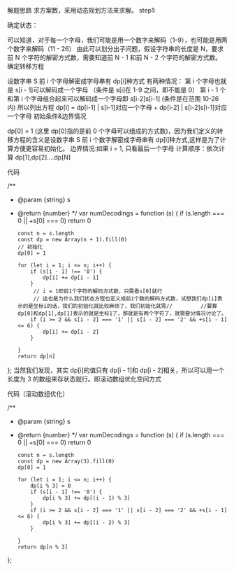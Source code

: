 解题思路
求方案数，采用动态规划方法来求解。
step1:

确定状态：

可以知道，对于每一个字母，我们可能是用一个数字来解码（1-9），也可能是用两个数字来解码（11 - 26）
由此可以划分出子问题，假设字符串的长度是 N，要求前 N 个字符的解密方式数，需要知道前 N - 1 和前 N - 2 个字符的解密方式数。
确定转移方程

设数字串 S 前 i 个字母解密成字母串有 dp[i]种方式
有两种情况：
第 i 个字母也就是 s[i - 1]可以解码成一个字母 （条件是 s[i]在 1-9 之间，即不能是 0）
第 i - 1 个和第 i 个字母组合起来可以解码成一个字母即 s[i-2]s[i-1] (条件是在范围 10-26 内)
所以列出方程 dp[i] = dp[i-1] | s[i-1]对应一个字母 + dp[i-2] | s[i-2]s[i-1]对应一个字母
初始条件&边界情况

dp[0] = 1 (这里 dp[0]指的是前 0 个字母可以组成的方式数)，因为我们定义的转移方程的含义是设数字串 S 前 i 个数字解密成字母串有 dp[i]种方式,这样是为了计算方便更容易初始化。
边界情况:如果 i = 1, 只看最后一个字母
计算顺序：依次计算 dp[1],dp[2]....dp[N]

代码

/\*\*

- @param {string} s
- @return {number}
  \*/
  var numDecodings = function (s) {
  if (s.length === 0 || +s[0] === 0) return 0

      const n = s.length
      const dp = new Array(n + 1).fill(0)
      // 初始化
      dp[0] = 1

      for (let i = 1; i <= n; i++) {
          if (s[i - 1] !== '0') {
              dp[i] += dp[i - 1]
          }
           // i = 1即前1个字符的解码方式数，只需看s[0]就行
           // 这也是为什么我们状态方程也定义成前i个数的解码方式数，试想我们dp[i]表示的是坐标i的话，我们的初始化就比较麻烦了，我们初始化就需//         //要算dp[0]和dp[1],dp[1]表示的就是坐标1了，那就是有两个字符了，就需要分情况讨论了。
          if (i >= 2 && s[i - 2] === '1' || s[i - 2] === '2' && +s[i - 1] <= 6) {
              dp[i] += dp[i - 2]
          }

      }
      return dp[n]

};
当然我们发现，其实 dp[i]的值只有 dp[i - 1]和 dp[i - 2]相关，所以可以用一个长度为 3 的数组来存状态就行。即滚动数组优化空间方式

代码（滚动数组优化）

/\*\*

- @param {string} s
- @return {number}
  \*/
  var numDecodings = function (s) {
  if (s.length === 0 || +s[0] === 0) return 0

      const n = s.length
      const dp = new Array(3).fill(0)
      dp[0] = 1

      for (let i = 1; i <= n; i++) {
          dp[i % 3] = 0
          if (s[i - 1] !== '0') {
              dp[i % 3] += dp[(i - 1) % 3]
          }
          if (i >= 2 && s[i - 2] === '1' || s[i - 2] === '2' && +s[i - 1] <= 6) {
              dp[i % 3] += dp[(i - 2) % 3]
          }

      }
      return dp[n % 3]

};
